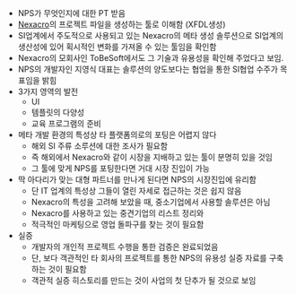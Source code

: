 - NPS가 무엇인지에 대한 PT 받음
- [Nexacro](https://engineeringcode.tistory.com/274)의 프로젝트 파일을 생성하는 툴로 이해함 (XFDL생성)
- SI업계에서 주도적으로 사용되고 있는 Nexacro의 메타 생성 솔루션으로 SI업계의 생산성에 있어 획시적인 변화를 가져올 수 있는 툴임을 확인함
- Nexacro의 모회사인 ToBeSoft에서도 그 기술과 유용성을 확인해 주었다고 보임.
- NPS의 개발자인 지영식 대표는 솔루션의 양도보다는 협업을 통한 SI협업 수주가 목표임을 밝힘
- 3가지 영역의 발전
	- UI
	- 템플릿의 다양성
	- 교육 프로그램의 준비
- 메타 개발 환경의 특성상 타 플랫폼의로의 포팅은 어렵지 않다
	- 해외 SI 주류 소루션에 대한 조사가 필요함
	- 즉 해외에서 Nexacro와 같이 시장을 지배하고 있는 툴이 분명히 있을 것임
	- 그 툴에 맞게 NPS를 포팅한다면 거대 시장 진입이 가능
- 딱 아다리가 맞는 대형 파트너를 만나게 된다면 NPS의 시장진입에 유리함
	- 단 IT 업계의 특성상 그들이 열린 자세로 접근하는 것은 쉽지 않음
	- Nexacro의 특성을 고려해 보았을 때, 중소기업에서 사용할 솔루션은 아님
	- Nexacro를 사용하고 있는 중견기업의 리스트 정리와 
	- 적극적인 마케팅으로 영업 돌파구를 찾는 것이 필요함
- 실증
	- 개발자의 개인적 프로젝트 수행을 통한 검증은 완료되었음
	- 단, 보다 객관적인 타 회사의 프로젝트를 통한 NPS의 유용성 실증 자료를 구축하는 것이 필요함
	- 객관적 실증 히스토리를 만드는 것이 사업의 첫 단추가 될 것으로 보임